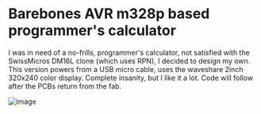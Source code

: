 # Barebones AVR m328p based programmer's calculator

I was in need of a no-frills, programmer's calculator, not satisfied with the SwissMicros DM16L clone (which uses RPN), I decided to design my own.
This version powers from a USB micro cable, uses the waveshare 2inch 320x240 color display. Complete insanity, but I like it a lot.
Code will follow after the PCBs return from the fab.

![image](https://github.com/envenomator/calculator/blob/master/front.png?raw=true)
